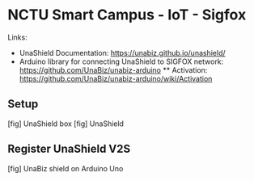 # NCTU Smart Campus - IoT - Sigfox

Links:
* UnaShield Documentation: https://unabiz.github.io/unashield/
* Arduino library for connecting UnaShield to SIGFOX network: https://github.com/UnaBiz/unabiz-arduino
** Activation: https://github.com/UnaBiz/unabiz-arduino/wiki/Activation

## Setup
[fig] UnaShield box
[fig] UnaShield

## Register UnaShield V2S



[fig] UnaBiz shield on Arduino Uno
